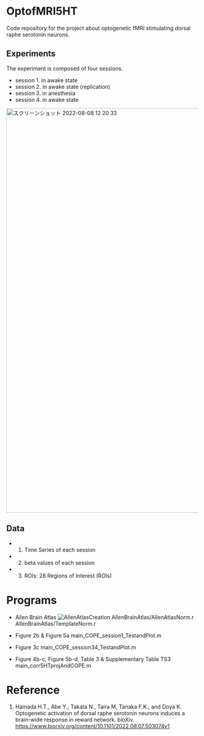# OptofMRI5HT
Code repository for the project about optogenetic fMRI stimulating dorsal raphe serotonin neurons.


## Experiments
The experiment is composed of four sessions.
- session 1. in awake state 
- session 2. in awake state (replication)
- session 3. in anesthesia
- session 4. in awake state

<img width="1062" alt="スクリーンショット 2022-08-08 12 20 33" src="https://user-images.githubusercontent.com/2386591/183331826-1c81c660-2095-46f1-b9bc-14715fc2956c.png">

## Data
- 1. Time Series of each session
- 2. beta values of each session
- 3. ROIs: 28 Regions of Interest (ROIs)

# Programs
- Allen Brain Atlas
![AllenAtlasCreation](https://user-images.githubusercontent.com/2386591/186835611-04562f9d-765d-4a94-9f04-854ccd046280.png)
AllenBrainAtlas/AllenAtlasNorm.r
AllenBrainAtlas/TemplateNorm.r 

- Figure 2b & Figure 5a
main_COPE_session1_TestandPlot.m

- Figure 3c
main_COPE_session34_TestandPlot.m

- Figure 4b-c, Figure 5b-d, Table 3 & Supplementary Table TS3
main_corr5HTprojAndCOPE.m

# Reference
1. Hamada H.T., Abe Y.,  Takata N., Taira M, Tanaka F.K., and Doya K. Optogenetic activation of dorsal raphe serotonin neurons induces a brain-wide response in reward network. bioXiv. https://www.biorxiv.org/content/10.1101/2022.08.07.503074v1
